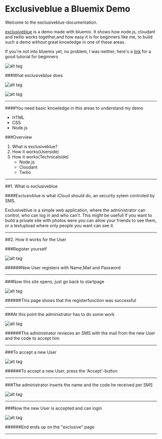 Exclusiveblue a Bluemix Demo
===========

Welcome to the exclusiveblue-documentation.

[exclusiveblue] is a demo made with bluemix. It shows how node.js, cloudant and twilio works together,and how easy it is for beginners like me, to build such a demo without great knowledge in one of these areas.

If you're not into bluemix yet, no problem, I was neither, here's a [link] for a good tutorial for beginners

![alt tag](https://raw.githubusercontent.com/SNiewierra/exclusiveblue/master/imageFiles/whitepage.png)

###What exclusiveblue does

![alt tag](https://raw.githubusercontent.com/SNiewierra/exclusiveblue/master/imageFiles/functionblue.png)

![alt tag](https://raw.githubusercontent.com/SNiewierra/exclusiveblue/master/imageFiles/whitepage.png)

___________________________________________________________________________

####You need basic knowledge in this areas to understand my demo
  - HTML
  - CSS
  - Node.js

###Overview
1. What is exclusiveblue?
2. How it works(Userside)
3. How it works(Technicalside)
    - Node.js
    - Cloudant
    - Twilio
    
__________________________________________________________________________

##1. What is exclusiveblue


####Exclusivblue is what iCloud should do, an security sytem controled by SMS. 


Exclusiveblue is a simple web application, where the administrator can control, who can log in and who can't.
This might be usefull if you want to build a private site with photos were you can allow your friends to see them, or a textupload where only people you want can see it.

_________________________________________________________________________

##2. How it works for the User

###Register yourself 

![alt tag](https://raw.githubusercontent.com/SNiewierra/exclusiveblue/master/imageFiles/register.png)

######New User registers with Name,Mail and Password

_________________________________________________________________________

###Now this site opens, just go back to startpage

![alt tag](https://raw.githubusercontent.com/SNiewierra/exclusiveblue/master/imageFiles/registered.png)

######This page shows that the registerfunction was successful

__________________________________________________________________________

###At this point the administrator has to do some work

![alt tag](https://raw.githubusercontent.com/SNiewierra/exclusiveblue/master/imageFiles/screen.png)

######The administrator revieces an SMS with the mail from the new User and the code to accept him

__________________________________________________________________________

###To accept a new User

![alt tag](https://raw.githubusercontent.com/SNiewierra/exclusiveblue/master/imageFiles/accept.png)

######To accept a new User, press the 'Accept'-button 

___________________________________________________________________________

###The administrator inserts the name and the code he received per SMS

![alt tag](https://raw.githubusercontent.com/SNiewierra/exclusiveblue/master/imageFiles/apply.png)

___________________________________________________________________________

###Now the new User is accepted and can login

![alt tag](https://raw.githubusercontent.com/SNiewierra/exclusiveblue/master/imageFiles/login.png)


######End ends up on the "exclusive" page

____________________________________________________________________________




[exclusiveblue]:https://silasnode.mybluemix.net
[link]:https://github.com/JDihlmann/moodlocator/
